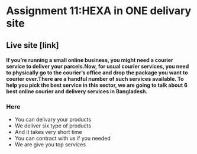 # Assignment 11:HEXA in ONE delivary site

## Live site [link]

#### If you’re running a small online business, you might need a courier service to deliver your parcels.Now, for usual courier services, you need to physically go to the courier’s office and drop the package you want to courier over.There are a handful number of such services available. To help you pick the best service in this sector, we are going to talk about 6 best online courier and delivery services in Bangladesh.

### Here
* You can delivary your products
* We deliver six type of products
* And it takes very short time
* You can contract with us if you needed
* We are give you top services